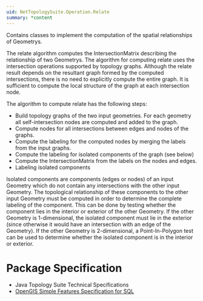 ```yaml
---
uid: NetTopologySuite.Operation.Relate
summary: *content
---
```

Contains classes to implement the computation of the spatial relationships of Geometrys.

The relate algorithm computes the IntersectionMatrix describing the relationship of two Geometrys. The algorithm for computing relate uses the intersection operations supported by topology graphs. Although the relate result depends on the resultant graph formed by the computed intersections, there is no need to explicitly compute the entire graph. It is sufficient to compute the local structure of the graph at each intersection node.

The algorithm to compute relate has the following steps:
- Build topology graphs of the two input geometries. For each geometry all self-intersection nodes are computed and added to the graph.
- Compute nodes for all intersections between edges and nodes of the graphs.
- Compute the labeling for the computed nodes by merging the labels from the input graphs.
- Compute the labeling for isolated components of the graph (see below)
- Compute the IntersectionMatrix from the labels on the nodes and edges.
- Labeling isolated components

Isolated components are components (edges or nodes) of an input Geometry which do not contain any intersections with the other input Geometry. The topological relationship of these components to the other input Geometry must be computed in order to determine the complete labeling of the component. This can be done by testing whether the component lies in the interior or exterior of the other Geometry. If the other Geometry is 1-dimensional, the isolated component must lie in the exterior (since otherwise it would have an intersection with an edge of the Geometry). If the other Geometry is 2-dimensional, a Point-In-Polygon test can be used to determine whether the isolated component is in the interior or exterior.

# Package Specification
- Java Topology Suite Technical Specifications
- [OpenGIS Simple Features Specification for SQL](http://www.opengis.org/techno/specs.htm)
